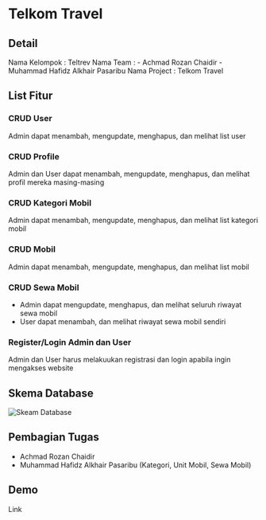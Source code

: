 # **Telkom Travel**

## **Detail**

Nama Kelompok : Teltrev
Nama Team : 
    - Achmad Rozan Chaidir
    - Muhammad Hafidz Alkhair Pasaribu
Nama Project : Telkom Travel

## **List Fitur**

### CRUD User
Admin dapat menambah, mengupdate, menghapus, dan melihat list user
### CRUD Profile
Admin dan User dapat menambah, mengupdate, menghapus, dan melihat profil mereka masing-masing
### CRUD Kategori Mobil
Admin dapat menambah, mengupdate, menghapus, dan melihat list kategori mobil
### CRUD Mobil
Admin dapat menambah, mengupdate, menghapus, dan melihat list mobil
### CRUD Sewa Mobil
- Admin dapat mengupdate, menghapus, dan melihat seluruh riwayat sewa mobil
- User dapat menambah, dan melihat riwayat sewa mobil sendiri
### Register/Login Admin dan User
Admin dan User harus melakuukan registrasi dan login apabila ingin mengakses website 

## **Skema Database**

![Skeam Database](https://drive.google.com/file/d/1_48SuqheBPl3-Pg5MFvwFlQOYvQ1zvAA/view?usp=drive_link)

## **Pembagian Tugas**

- Achmad Rozan Chaidir
- Muhammad Hafidz Alkhair Pasaribu (Kategori, Unit Mobil, Sewa Mobil)

## **Demo**

Link
